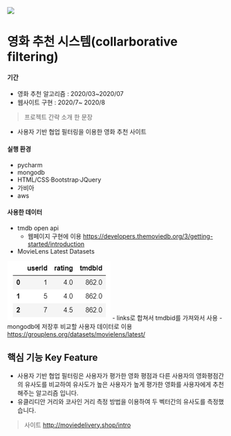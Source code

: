 <img src="https://postfiles.pstatic.net/MjAyMDA4MjVfMjY3/MDAxNTk4MzMzMTMzMzYz.TecBsMZiaVib0wlGrjzDyqGKUVHQFuK7ByVss1u_pEQg.5OjcSo9t3u5bxnj8zyp5qfDm102rGaX7Wp1uB-_Pm2sg.JPEG.kyy8006/logo.jpg?type=w773" height="100"/>

# 영화 추천 시스템(collarborative filtering)
#### 기간
- 영화 추천 알고리즘 : 2020/03~2020/07
- 웹사이트 구현 : 2020/7~ 2020/8

> 프로젝트 간략 소개 한 문장 
- 사용자 기반 협업 필터링을 이용한 영화 추천 사이트

#### 실행 환경
- pycharm
- mongodb
- HTML/CSS·Bootstrap·JQuery
- 가비아
- aws

#### 사용한 데이터
- tmdb open api
    - 웹페이지 구현에 이용
https://developers.themoviedb.org/3/getting-started/introduction
- MovieLens Latest Datasets

![img1](/static/use_data_sample.PNG)
    - links로 합쳐서 tmdbid를 가져와서 사용
    - mongodb에 저장후 비교할 사용자 데이터로 이용
https://grouplens.org/datasets/movielens/latest/




## 핵심 기능  Key Feature
- 사용자 기반 협업 필터링은 사용자가 평가한 영화 평점과 다른 사용자의 영화평점간의 유사도를 비교하여 유사도가 높은 사용자가 높게 평가한 영화를 사용자에게 추천해주는 알고리즘 입니다.
- 유클리디안 거리와 코사인 거리 측정 방법을 이용하여 두 벡터간의 유사도를 측정했습니다.

> 사이트
http://moviedelivery.shop/intro